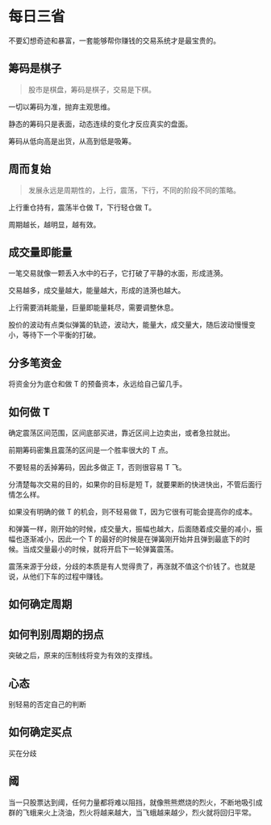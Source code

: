 # 每日三省

不要幻想奇迹和暴富，一套能够帮你赚钱的交易系统才是最宝贵的。

## 筹码是棋子

> 股市是棋盘，筹码是棋子，交易是下棋。

一切以筹码为准，抛弃主观思维。

静态的筹码只是表面，动态连续的变化才反应真实的盘面。

筹码从低向高是出货，从高到低是吸筹。

## 周而复始

> 发展永远是周期性的，上行，震荡，下行，不同的阶段不同的策略。

上行重仓持有，震荡半仓做 T，下行轻仓做 T。

周期越长，越明显，越有效。

## 成交量即能量

一笔交易就像一颗丢入水中的石子，它打破了平静的水面，形成涟漪。

交易越多，成交量越大，能量越大，形成的涟漪也越大。

上行需要消耗能量，巨量即能量耗尽，需要调整休息。

股价的波动有点类似弹簧的轨迹，波动大，能量大，成交量大，随后波动慢慢变小，等待下一个平衡的打破。

## 分多笔资金

将资金分为底仓和做 T 的预备资本，永远给自己留几手。

## 如何做 T

确定震荡区间范围，区间底部买进，靠近区间上边卖出，或者急拉就出。

前期筹码密集且震荡的区间是一个胜率很大的 T 点。

不要轻易的丢掉筹码，因此多做正 T，否则很容易 T 飞。

分清楚每次交易的目的，如果你的目标是短 T，就要果断的快进快出，不管后面行情怎么样。

如果没有明确的做 T 的机会，则不轻易做 T，因为它很有可能会提高你的成本。

和弹簧一样，刚开始的时候，成交量大，振幅也越大，后面随着成交量的减小，振幅也逐渐减小，因此一个 T 的最好的时候是在弹簧刚开始并且弹到最底下的时候。当成交量最小的时候，就将开启下一轮弹簧震荡。

震荡来源于分歧，分歧的本质是有人觉得贵了，再涨就不值这个价钱了。也就是说，从他们下车的过程中赚钱。

## 如何确定周期

## 如何判别周期的拐点

突破之后，原来的压制线将变为有效的支撑线。

## 心态

别轻易的否定自己的判断

## 如何确定买点

买在分歧

## 阈

当一只股票达到阈，任何力量都将难以阻挡，就像熊熊燃烧的烈火，不断地吸引成群的飞蛾来火上浇油，烈火将越来越大，当飞蛾越来越少，烈火就将回归平常。
